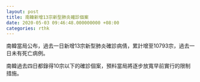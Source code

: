 ```yaml
---
layout: post
title: 南韓新增13宗新型肺炎確診個案
date: 2020-05-03 09:46:48.000000000 +08:00
categories: rthk
---
```


南韓當局公布，過去一日新增13宗新型肺炎確診病倩，累計增至10793宗，過去一日未有死亡病例。

南韓過去四日都錄得10宗以下的確診個案，預料當局將逐步放寬早前實行的限制措施。
